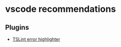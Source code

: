 # vscode recommendations

## Plugins

* [TSLint error highlighter](https://marketplace.visualstudio.com/items?itemName=ms-vscode.vscode-typescript-tslint-plugin)
<!-- * https://marketplace.visualstudio.com/items?itemName=msjsdiag.debugger-for-chrome -->
